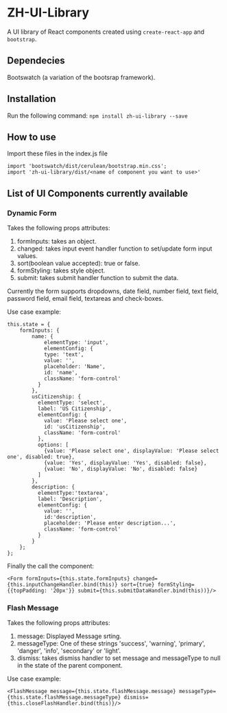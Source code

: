 # ZH-UI-Library
A UI library of React components created using `create-react-app` and `bootstrap`.

## Dependecies 
Bootswatch (a variation of the bootsrap framework).

## Installation
Run the following command:
`npm install zh-ui-library --save`

## How to use
Import these files in the index.js file 
```
import 'bootswatch/dist/cerulean/bootstrap.min.css';
import 'zh-ui-library/dist/<name of component you want to use>'
```
## List of UI Components currently available
### Dynamic Form
Takes the following props attributes: 
1. formInputs: takes an object. 
2. changed: takes input event handler function to set/update form input values. 
3. sort(boolean value accepted): true or false.
4. formStyling: takes style object.
5. submit: takes submit handler function to submit the data.

Currently the form supports dropdowns, date field, number field, text field, password field, email field, textareas and check-boxes.

Use case example: 
```
this.state = {
	formInputs: {
		name: {
			elementType: 'input',
			elementConfig: {
		    type: 'text',
		    value: '',
		    placeholder: 'Name',
		    id: 'name',
		    className: 'form-control'
		  }
		},
		usCitizenship: {
		  elementType: 'select',
		  label: 'US Citizenship',
		  elementConfig: {
		    value: 'Please select one',
		    id: 'usCitizenship',
		    className: 'form-control' 
		  },
		  options: [
		    {value: 'Please select one', displayValue: 'Please select one', disabled: true},
		    {value: 'Yes', displayValue: 'Yes', disabled: false},
		    {value: 'No', displayValue: 'No', disabled: false}
		  ]
		},
		description: {
		  elementType:'textarea',
		  label: 'Description',
		  elementConfig: {
		    value: '',
		    id:'description',
		    placeholder: 'Please enter description...',
		    className: 'form-control'
		  }
		}
	};
};
```
Finally the call the component:
```
<Form formInputs={this.state.formInputs} changed={this.inputChangeHandler.bind(this)} sort={true} formStyling={{topPadding: '20px'}} submit={this.submitDataHandler.bind(this))}/>
```
### Flash Message
Takes the following props attributes:
1. message: Displayed Message srting.
2. messageType: One of these strings 'success', 'warning', 'primary', 'danger', 'info', 'secondary' or 'light'.
3. dismiss: takes dismiss handler to set message and messageType to null in the state of the parent component.

Use case example: 
```
<FlashMessage message={this.state.flashMessage.message} messageType={this.state.flashMessage.messageType} dismiss={this.closeFlashHandler.bind(this)}/>
```

